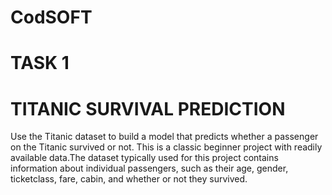 # CodSOFT
# TASK 1
# TITANIC SURVIVAL PREDICTION

Use the Titanic dataset to build a model that predicts whether a passenger on the Titanic survived or not. This is a classic beginner project with readily available data.The dataset typically used for this project contains information about individual passengers, such as their age, gender, ticketclass, fare, cabin, and whether or not they survived.
